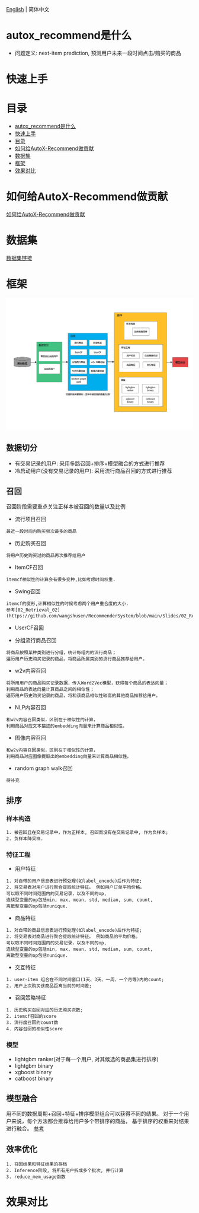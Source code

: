 [English](./README_EN.md) | 简体中文

# autox_recommend是什么

- 问题定义: next-item prediction, 预测用户未来一段时间点击/购买的商品

# 快速上手

# 目录
<!-- TOC -->

- [autox_recommend是什么](#autox_recommend是什么)
- [快速上手](#快速上手)
- [目录](#目录)
- [如何给AutoX-Recommend做贡献](#如何给AutoX-Recommend做贡献)
- [数据集](#数据集)
- [框架](#框架)
- [效果对比](#效果对比)

<!-- /TOC -->

# 如何给AutoX-Recommend做贡献
[如何给AutoX-Recommend做贡献](./call_for_contribute.md)

# 数据集
[数据集链接](./datasets/README.md)

# 框架
![Framework](./img/framework_0512.png)

## 数据切分
- 有交易记录的用户: 采用多路召回+排序+模型融合的方式进行推荐
- 冷启动用户(没有交易记录的用户): 采用流行商品召回的方式进行推荐

## 召回
召回阶段需要重点关注正样本被召回的数量以及比例

- 流行项目召回
```
最近一段时间内购买频次最多的商品
```

- 历史购买召回
```
将用户历史购买过的商品再次推荐给用户
```

- ItemCF召回
```
itemcf相似性的计算会有很多变种,比如考虑时间权重.
```
- Swing召回
```
itemcf的变形,计算相似性的时候考虑两个用户重合度的大小.
参考[02_Retrieval_02](https://github.com/wangshusen/RecommenderSystem/blob/main/Slides/02_Retrieval_02.pdf)
```

- UserCF召回

- 分组流行商品召回
```
将商品按照某种类别进行分组，统计每组内的流行商品；
遍历用户历史购买记录的商品，将商品所属类别的流行商品推荐给用户。
```

- w2v内容召回
```
将所用用户的商品购买记录数据，传入Word2Vec模型，获得每个商品的表达向量；
利用商品的表达向量计算商品之间的相似性；
遍历用户历史购买记录的商品，将和该商品相似性较高的其他商品推荐给用户。
```

- NLP内容召回
```
和w2v内容召回类似，区别在于相似性的计算，
利用商品对应文本描述的embedding向量来计算商品相似性。
```

- 图像内容召回
```
和w2v内容召回类似，区别在于相似性的计算，
利用商品对应图像提取出的embedding向量来计算商品相似性。
```

- random graph walk召回
```
待补充
```

## 排序

### 样本构造
```
1. 被召回且在交易记录中，作为正样本, 召回而没有在交易记录中, 作为负样本;
2. 负样本降采样.
```

### 特征工程
- 用户特征
```
1. 对自带的用户信息表进行预处理(如label_encode)后作为特征;
2. 将交易表对用户进行聚合提取统计特征。 例如用户订单平均价格。
可以取不同时间范围内的交易记录，以及不同的op,
连续型变量的op包括min, max, mean, std, median, sum, count,
离散型变量的op包括nunique.
```
- 商品特征
```
1. 对自带的商品信息表进行预处理(如label_encode)后作为特征;
2. 将交易表对商品进行聚合提取统计特征。 例如商品的平均价格。
可以取不同时间范围内的交易记录，以及不同的op,
连续型变量的op包括min, max, mean, std, median, sum, count,
离散型变量的op包括nunique.
```

- 交互特征
```
1. user-item 组合在不同时间窗口(1天、3天、一周、一个月等)内的count;
2. 用户上次购买该商品距离当前的时间差;
```

- 召回策略特征
```
1. 历史购买召回对应的历史购买次数;
2. itemcf召回的score
3. 流行度召回的count数
4. 内容召回的相似性score
```

### 模型
- lightgbm ranker(对于每一个用户, 对其候选的商品集进行排序)
- lightgbm binary
- xgboost binary
- catboost binary

## 模型融合
用不同的数据周期+召回+特征+排序模型组合可以获得不同的结果。
对于一个用户来说，每个方法都会推荐给用户多个带排序的商品，
基于排序的权重来对结果进行融合。
[参考](https://www.kaggle.com/code/tarique7/lb-0-0240-h-m-ensemble-magic-multi-blend)

## 效率优化
```
1. 召回结果和特征结果的存档
2. Inference阶段, 将所有用户拆成多个批次, 并行计算
3. reduce_mem_usage函数
```

# 效果对比
